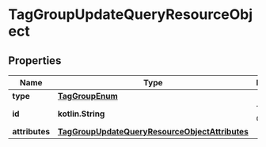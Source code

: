 
# TagGroupUpdateQueryResourceObject

## Properties
| Name | Type | Description | Notes |
| ------------ | ------------- | ------------- | ------------- |
| **type** | [**TagGroupEnum**](TagGroupEnum.md) |  |  |
| **id** | **kotlin.String** | The Tag Group ID |  |
| **attributes** | [**TagGroupUpdateQueryResourceObjectAttributes**](TagGroupUpdateQueryResourceObjectAttributes.md) |  |  |



